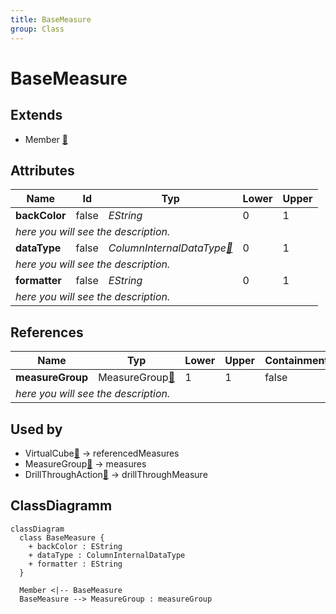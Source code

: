 ```yaml
---
title: BaseMeasure
group: Class
---
```


# BaseMeasure<a name="class-basemeasure"></a>


## Extends
- Member [🔗](./class-Member)
## Attributes

<table>
  <thead>
    <tr>
      <th>Name</th>
      <th>Id</th>
      <th>Typ</th>
      <th>Lower</th>
      <th>Upper</th>
    </tr>
  </thead>
  <tbody>
    <tr>
      <td><strong>backColor</strong></td>
      <td>false</td>
      <td><em>EString</em></td>
      <td>0</td>
      <td>1</td>
    </tr>
    <tr>
      <td colspan="5"><em> here you will see the description.</em></td>
    </tr>
    <tr>
      <td><strong>dataType</strong></td>
      <td>false</td>
      <td><em>ColumnInternalDataType<a href="./enum-ColumnInternalDataType">🔗</a></em></td>
      <td>0</td>
      <td>1</td>
    </tr>
    <tr>
      <td colspan="5"><em> here you will see the description.</em></td>
    </tr>
    <tr>
      <td><strong>formatter</strong></td>
      <td>false</td>
      <td><em>EString</em></td>
      <td>0</td>
      <td>1</td>
    </tr>
    <tr>
      <td colspan="5"><em> here you will see the description.</em></td>
    </tr>
  </tbody>
</table>

## References

<table>
  <thead>
    <tr>
      <th>Name</th>
      <th>Typ</th>
      <th>Lower</th>
      <th>Upper</th>
      <th>Containment</th>
    </tr>
  </thead>
  <tbody>
    <tr>
      <td><strong>measureGroup</strong></td>
      <td>MeasureGroup<a href="./class-MeasureGroup">🔗</a></td>
      <td>1</td>
      <td>1</td>
      <td>false</td>
    </tr>
    <tr>
      <td colspan="5"><em> here you will see the description.</em></td>
    </tr>
  </tbody>
</table>



## Used by

- VirtualCube[🔗](./class-VirtualCube) → referencedMeasures
- MeasureGroup[🔗](./class-MeasureGroup) → measures
- DrillThroughAction[🔗](./class-DrillThroughAction) → drillThroughMeasure

## ClassDiagramm

```mermaid
classDiagram
  class BaseMeasure {
    + backColor : EString
    + dataType : ColumnInternalDataType
    + formatter : EString
  }

  Member <|-- BaseMeasure
  BaseMeasure --> MeasureGroup : measureGroup

```
